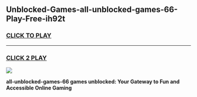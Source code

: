 
## Unblocked-Games-all-unblocked-games-66-Play-Free-ih92t
<h3>
<a href="https://premium76.site?title=all-unblocked-games-66&ref=09A">CLICK TO PLAY</a></h3>
<hr>

<h3>
<a href="https://premium76.site?title=all-unblocked-games-66&ref=09A">CLICK 2 PLAY</a>
  
</h3>

<a href="https://premium76.site?title=all-unblocked-games-66&ref=09A"><img src="https://clearcache.store/games.png"></a>


**all-unblocked-games-66 games unblocked: Your Gateway to Fun and Accessible Online Gaming**
